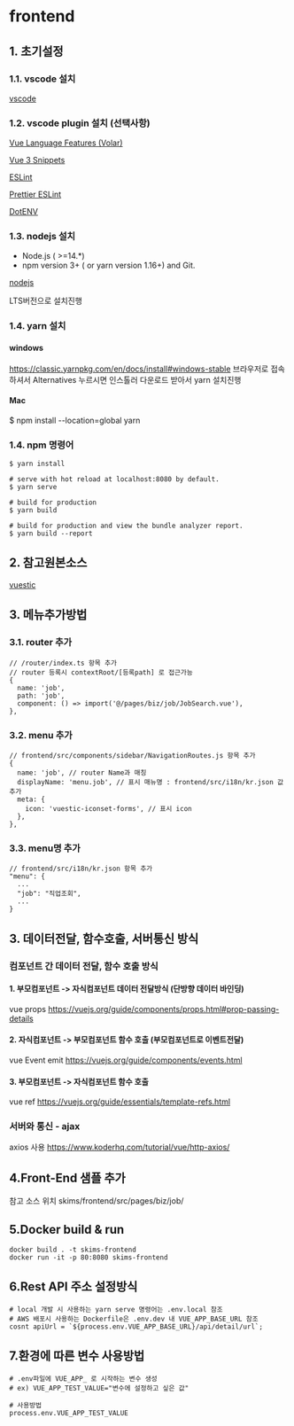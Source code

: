 # frontend

## 1. 초기설정

### 1.1. vscode 설치
   
[vscode](https://code.visualstudio.com/)


### 1.2. vscode plugin 설치 (선택사항)

[Vue Language Features (Volar)](https://marketplace.visualstudio.com/items?itemName=Vue.volar)

[Vue 3 Snippets](https://marketplace.visualstudio.com/items?itemName=hollowtree.vue-snippets)

[ESLint](https://marketplace.visualstudio.com/items?itemName=dbaeumer.vscode-eslint)

[Prettier ESLint](https://marketplace.visualstudio.com/items?itemName=rvest.vs-code-prettier-eslint)

[DotENV](https://marketplace.visualstudio.com/items?itemName=mikestead.dotenv)


### 1.3. nodejs 설치
  
* Node.js ( >=14.*)
* npm version 3+ ( or yarn version 1.16+) and Git.

[nodejs](https://nodejs.org/en/)

LTS버전으로 설치진행

### 1.4. yarn 설치
#### windows
https://classic.yarnpkg.com/en/docs/install#windows-stable 브라우저로 접속하셔서
Alternatives 누르시면 인스톨러 다운로드 받아서 yarn 설치진행 

#### Mac
$ npm install --location=global yarn

### 1.4. npm 명령어  

```
$ yarn install

# serve with hot reload at localhost:8080 by default.
$ yarn serve

# build for production
$ yarn build

# build for production and view the bundle analyzer report.
$ yarn build --report
```

## 2. 참고원본소스

[vuestic](https://vuestic.dev/)

## 3. 메뉴추가방법
### 3.1. router 추가
```
// /router/index.ts 항목 추가
// router 등록시 contextRoot/[등록path] 로 접근가능
{
  name: 'job',
  path: 'job',
  component: () => import('@/pages/biz/job/JobSearch.vue'),
},
```
### 3.2. menu 추가
```
// frontend/src/components/sidebar/NavigationRoutes.js 항목 추가
{
  name: 'job', // router Name과 매칭
  displayName: 'menu.job', // 표시 매뉴명 : frontend/src/i18n/kr.json 값 추가
  meta: {
    icon: 'vuestic-iconset-forms', // 표시 icon
  },
},
```
### 3.3. menu명 추가
```
// frontend/src/i18n/kr.json 항목 추가
"menu": {
  ...
  "job": "직업조회",
  ...
}
```

## 3. 데이터전달, 함수호출, 서버통신 방식

### 컴포넌트 간 데이터 전달, 함수 호출 방식
#### 1. 부모컴포넌트 -> 자식컴포넌트 데이터 전달방식 (단방향 데이터 바인딩)
vue props
https://vuejs.org/guide/components/props.html#prop-passing-details

#### 2. 자식컴포넌트 -> 부모컴포넌트 함수 호출 (부모컴포넌트로 이벤트전달)
vue Event emit
https://vuejs.org/guide/components/events.html

#### 3. 부모컴포넌트 -> 자식컴포넌트 함수 호출
vue ref
https://vuejs.org/guide/essentials/template-refs.html

### 서버와 통신 - ajax
axios 사용
https://www.koderhq.com/tutorial/vue/http-axios/

## 4.Front-End 샘플 추가
참고 소스 위치 
skims/frontend/src/pages/biz/job/

## 5.Docker build & run
```
docker build . -t skims-frontend
docker run -it -p 80:8080 skims-frontend
```

## 6.Rest API 주소 설정방식
```
# local 개발 시 사용하는 yarn serve 명령어는 .env.local 참조
# AWS 배포시 사용하는 Dockerfile은 .env.dev 내 VUE_APP_BASE_URL 참조
cosnt apiUrl = `${process.env.VUE_APP_BASE_URL}/api/detail/url`;
```

## 7.환경에 따른 변수 사용방법
```
# .env파일에 VUE_APP_ 로 시작하는 변수 생성
# ex) VUE_APP_TEST_VALUE="변수에 설정하고 싶은 값"

# 사용방법
process.env.VUE_APP_TEST_VALUE
```
